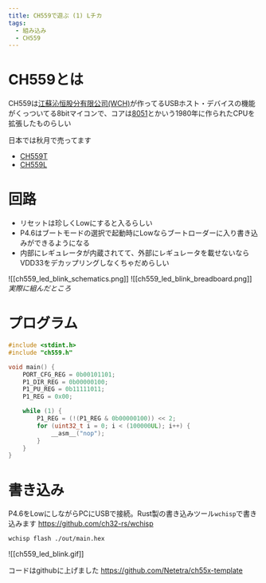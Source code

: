 ```yaml
---
title: CH559で遊ぶ (1) Lチカ
tags:
  - 組み込み
  - CH559
---
```

# CH559とは
CH559は[江蘇沁恒股分有限公司(WCH)](https://www.wch-ic.com/)が作ってるUSBホスト・デバイスの機能がくっついてる8bitマイコンで、コアは[8051](https://ja.wikipedia.org/wiki/Intel_8051)とかいう1980年に作られたCPUを拡張したものらしい

日本では秋月で売ってます
- [CH559T](https://akizukidenshi.com/catalog/g/g118027/)
- [CH559L](https://akizukidenshi.com/catalog/g/g116307/)

# 回路
- リセットは珍しくLowにすると入るらしい
- P4.6はブートモードの選択で起動時にLowならブートローダーに入り書き込みができるようになる
- 内部にレギュレータが内蔵されてて、外部にレギュレータを載せないならVDD33をデカップリングしなくちゃだめらしい


![[ch559_led_blink_schematics.png]]
![[ch559_led_blink_breadboard.png]]
_実際に組んだところ_

# プログラム
```c
#include <stdint.h>
#include "ch559.h"

void main() {
	PORT_CFG_REG = 0b00101101;
	P1_DIR_REG = 0b00000100;
	P1_PU_REG = 0b11111011;
	P1_REG = 0x00;

	while (1) {
		P1_REG = (!(P1_REG & 0b00000100)) << 2;
		for (uint32_t i = 0; i < (100000UL); i++) {
			__asm__("nop");
		}
	}
}
```

# 書き込み
P4.6をLowにしながらPCにUSBで接続。Rust製の書き込みツール`wchisp`で書き込みます
https://github.com/ch32-rs/wchisp

```sh
wchisp flash ./out/main.hex
```

![[ch559_led_blink.gif]]

コードはgithubに上げました
https://github.com/Netetra/ch55x-template
